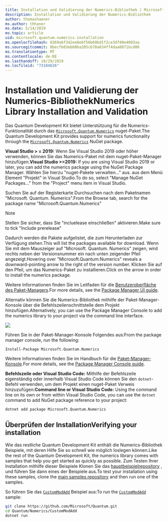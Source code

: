 ```yaml
---
title: Installation und Validierung der Numerics-Bibliothek | Microsoft-Dokumentation
description: Installation und Validierung der Numerics-Bibliothek
author: thomashaener
ms.author: thhaner
ms.date: 5/14/2019
ms.topic: article
uid: microsoft.quantum.numerics.installation
ms.openlocfilehash: 8369a6f342ee8e6f56b69bd1f2ce3df40e4093aa
ms.sourcegitcommit: 8becfb03eb60ba205c670a634ff4daa8071bcd06
ms.translationtype: MT
ms.contentlocale: de-DE
ms.lasthandoff: 10/29/2019
ms.locfileid: "73184626"
---
```

# <a name="numerics-library-installation-and-validation"></a><span data-ttu-id="6c4a3-103">Installation und Validierung der Numerics-Bibliothek</span><span class="sxs-lookup"><span data-stu-id="6c4a3-103">Numerics Library Installation and Validation</span></span>

<span data-ttu-id="6c4a3-104">Das Quantum Development Kit bietet Unterstützung für die Numerics-Funktionalität durch das [`Microsoft.Quantum.Numerics`](https://www.nuget.org/packages/Microsoft.Quantum.Numerics) nuget-Paket.</span><span class="sxs-lookup"><span data-stu-id="6c4a3-104">The Quantum Development Kit provides support for numerics functionality through the [`Microsoft.Quantum.Numerics`](https://www.nuget.org/packages/Microsoft.Quantum.Numerics) NuGet package.</span></span>

<span data-ttu-id="6c4a3-105">**Visual Studio > = 2019:** Wenn Sie Visual Studio 2019 oder höher verwenden, können Sie das Numerics-Paket mit dem nuget-Paket-Manager hinzufügen.</span><span class="sxs-lookup"><span data-stu-id="6c4a3-105">**Visual Studio >=2019:** If you are using Visual Studio 2019 or later, you can add the numerics package using the NuGet Package Manager.</span></span>
<span data-ttu-id="6c4a3-106">Wählen Sie hierzu "nuget-Pakete verwalten..." aus. aus dem Menü Element "Projekt" in Visual Studio.</span><span class="sxs-lookup"><span data-stu-id="6c4a3-106">To do so, select "Manage NuGet Packages..." from the "Project" menu item in Visual Studio.</span></span>

<span data-ttu-id="6c4a3-107">Suchen Sie auf der Registerkarte Durchsuchen nach dem Paketnamen "Microsoft. Quantum. Numerics".</span><span class="sxs-lookup"><span data-stu-id="6c4a3-107">From the Browse tab, search for the package name "Microsoft.Quantum.Numerics"</span></span>

> [!NOTE]
> <span data-ttu-id="6c4a3-108">Stellen Sie sicher, dass Sie "incluelease einschließen" aktivieren.</span><span class="sxs-lookup"><span data-stu-id="6c4a3-108">Make sure to tick "Include prerelease"</span></span>

<span data-ttu-id="6c4a3-109">Dadurch werden die Pakete aufgelistet, die zum Herunterladen zur Verfügung stehen.</span><span class="sxs-lookup"><span data-stu-id="6c4a3-109">This will list the packages available for download.</span></span>
<span data-ttu-id="6c4a3-110">Wenn Sie mit dem Mauszeiger auf "Microsoft. Quantum. Numerics" zeigen, wird rechts neben der Versionsnummer ein nach unten zeigender Pfeil angezeigt.</span><span class="sxs-lookup"><span data-stu-id="6c4a3-110">Hovering over "Microsoft.Quantum.Numerics" reveals a downward-pointing arrow to the right of the version number.</span></span>
<span data-ttu-id="6c4a3-111">Klicken Sie auf den Pfeil, um das Numerics-Paket zu installieren.</span><span class="sxs-lookup"><span data-stu-id="6c4a3-111">Click on the arrow in order to install the numerics package.</span></span>

<span data-ttu-id="6c4a3-112">Weitere Informationen finden Sie im Leitfaden für die [Benutzeroberfläche des Paket-Managers](https://docs.microsoft.com/nuget/tools/package-manager-ui).</span><span class="sxs-lookup"><span data-stu-id="6c4a3-112">For more details, see the [Package Manager UI guide](https://docs.microsoft.com/nuget/tools/package-manager-ui).</span></span>

<span data-ttu-id="6c4a3-113">Alternativ können Sie die Numerics-Bibliothek mithilfe der Paket-Manager-Konsole über die Befehlszeilenschnittstelle dem Projekt hinzufügen.</span><span class="sxs-lookup"><span data-stu-id="6c4a3-113">Alternatively, you can use the Package Manager Console to add the numerics library to your project via the command line interface.</span></span>

![](~/media/vs2017-nuget-console-menu.png)

<span data-ttu-id="6c4a3-114">Führen Sie in der Paket-Manager-Konsole Folgendes aus:</span><span class="sxs-lookup"><span data-stu-id="6c4a3-114">From the package manager console, run the following:</span></span>

```
Install-Package Microsoft.Quantum.Numerics
```

<span data-ttu-id="6c4a3-115">Weitere Informationen finden Sie im Handbuch für die [Paket-Manager-Konsole](https://docs.microsoft.com/nuget/tools/package-manager-console).</span><span class="sxs-lookup"><span data-stu-id="6c4a3-115">For more details, see the [Package Manager Console guide](https://docs.microsoft.com/nuget/tools/package-manager-console).</span></span>

<span data-ttu-id="6c4a3-116">**Befehlszeile oder Visual Studio Code:** Mithilfe der Befehlszeile eigenständig oder innerhalb Visual Studio Code können Sie den `dotnet`-Befehl verwenden, um dem Projekt einen nuget-Paket Verweis hinzuzufügen:</span><span class="sxs-lookup"><span data-stu-id="6c4a3-116">**Command line or Visual Studio Code:** Using the command line on its own or from within Visual Studio Code, you can use the `dotnet` command to add NuGet package reference to your project:</span></span>

```bash
dotnet add package Microsoft.Quantum.Numerics
```


## <a name="verifying-your-installation"></a><span data-ttu-id="6c4a3-117">Überprüfen der Installation</span><span class="sxs-lookup"><span data-stu-id="6c4a3-117">Verifying your installation</span></span>

<span data-ttu-id="6c4a3-118">Wie das restliche Quantum Development Kit enthält die Numerics-Bibliothek Beispiele, mit deren Hilfe Sie so schnell wie möglich loslegen können.</span><span class="sxs-lookup"><span data-stu-id="6c4a3-118">Like the rest of the Quantum Development Kit, the numerics library comes with samples that help you get started as quickly as possible.</span></span>
<span data-ttu-id="6c4a3-119">Zum Testen Ihrer Installation mithilfe dieser Beispiele Klonen Sie das [hauptbeispielrepository](https://github.com/Microsoft/Quantum) , und führen Sie dann eines der Beispiele aus.</span><span class="sxs-lookup"><span data-stu-id="6c4a3-119">To test your installation using these samples, clone the [main samples repository](https://github.com/Microsoft/Quantum) and then run one of the samples.</span></span>

<span data-ttu-id="6c4a3-120">So führen Sie das [`CustomModAdd`](https://github.com/microsoft/Quantum/tree/master/Numerics/CustomModAdd) Beispiel aus:</span><span class="sxs-lookup"><span data-stu-id="6c4a3-120">To run the [`CustomModAdd`](https://github.com/microsoft/Quantum/tree/master/Numerics/CustomModAdd) sample:</span></span>

```bash
git clone https://github.com/Microsoft/Quantum.git
cd Quantum/Numerics/CustomModAdd
dotnet run
```